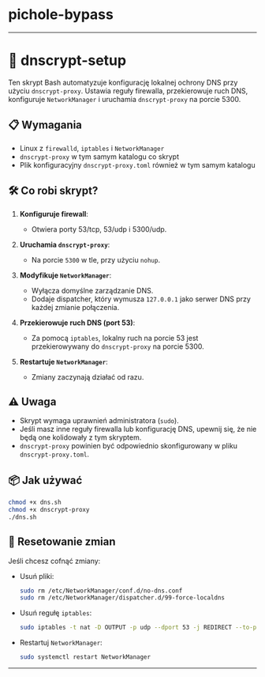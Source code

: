 # pichole-bypass


---

# 🔐 dnscrypt-setup

Ten skrypt Bash automatyzuje konfigurację lokalnej ochrony DNS przy użyciu `dnscrypt-proxy`. Ustawia reguły firewalla, przekierowuje ruch DNS, konfiguruje `NetworkManager` i uruchamia `dnscrypt-proxy` na porcie 5300.

## 📋 Wymagania

* Linux z `firewalld`, `iptables` i `NetworkManager`
* `dnscrypt-proxy` w tym samym katalogu co skrypt
* Plik konfiguracyjny `dnscrypt-proxy.toml` również w tym samym katalogu

## 🛠️ Co robi skrypt?

1. **Konfiguruje firewall**:

   * Otwiera porty 53/tcp, 53/udp i 5300/udp.

2. **Uruchamia `dnscrypt-proxy`**:

   * Na porcie `5300` w tle, przy użyciu `nohup`.

3. **Modyfikuje `NetworkManager`**:

   * Wyłącza domyślne zarządzanie DNS.
   * Dodaje dispatcher, który wymusza `127.0.0.1` jako serwer DNS przy każdej zmianie połączenia.

4. **Przekierowuje ruch DNS (port 53)**:

   * Za pomocą `iptables`, lokalny ruch na porcie 53 jest przekierowywany do `dnscrypt-proxy` na porcie 5300.

5. **Restartuje `NetworkManager`**:

   * Zmiany zaczynają działać od razu.

## ⚠️ Uwaga

* Skrypt wymaga uprawnień administratora (`sudo`).
* Jeśli masz inne reguły firewalla lub konfigurację DNS, upewnij się, że nie będą one kolidowały z tym skryptem.
* `dnscrypt-proxy` powinien być odpowiednio skonfigurowany w pliku `dnscrypt-proxy.toml`.

## 📦 Jak używać

```bash
chmod +x dns.sh
chmod +x dnscrypt-proxy
./dns.sh
```

## 🔁 Resetowanie zmian

Jeśli chcesz cofnąć zmiany:

* Usuń pliki:

  ```bash
  sudo rm /etc/NetworkManager/conf.d/no-dns.conf
  sudo rm /etc/NetworkManager/dispatcher.d/99-force-localdns
  ```
* Usuń regułę `iptables`:

  ```bash
  sudo iptables -t nat -D OUTPUT -p udp --dport 53 -j REDIRECT --to-port 5300
  ```
* Restartuj `NetworkManager`:

  ```bash
  sudo systemctl restart NetworkManager
  ```

---

